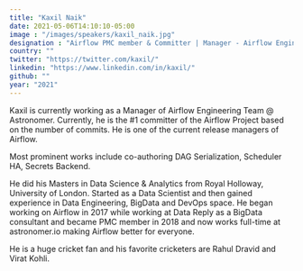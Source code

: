 ```yaml
---
title: "Kaxil Naik"
date: 2021-05-06T14:10:10-05:00
image : "/images/speakers/kaxil_naik.jpg"
designation : "Airflow PMC member & Committer | Manager - Airflow Engineering @ Astromomer.io"
country: ""
twitter: "https://twitter.com/kaxil/"
linkedin: "https://www.linkedin.com/in/kaxil/"
github: ""
year: "2021"
---
```


Kaxil is currently working as a Manager of Airflow Engineering Team @ Astronomer. Currently, he is the #1 committer of the Airflow Project based on the number of commits. He is one of the current release managers of Airflow.
 
Most prominent works include co-authoring DAG Serialization, Scheduler HA, Secrets Backend.
 
He did his Masters in Data Science & Analytics from Royal Holloway, University of London.
Started as a Data Scientist and then gained experience in Data Engineering, BigData and DevOps space. He began working on Airflow in 2017 while working at Data Reply as a BigData consultant
and became PMC member in 2018 and now works full-time at astronomer.io making Airflow better for everyone. 
 
He is a huge cricket fan and his favorite cricketers are Rahul Dravid and Virat Kohli.